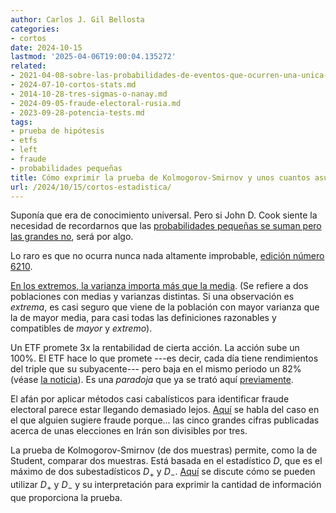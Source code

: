 ```yaml
---
author: Carlos J. Gil Bellosta
categories:
- cortos
date: 2024-10-15
lastmod: '2025-04-06T19:00:04.135272'
related:
- 2021-04-08-sobre-las-probabilidades-de-eventos-que-ocurren-una-unica-vez.md
- 2024-07-10-cortos-stats.md
- 2014-10-28-tres-sigmas-o-nanay.md
- 2024-09-05-fraude-electoral-rusia.md
- 2023-09-28-potencia-tests.md
tags:
- prueba de hipótesis
- etfs
- left
- fraude
- probabilidades pequeñas
title: Cómo exprimir la prueba de Kolmogorov-Smirnov y unos cuantos asuntos más
url: /2024/10/15/cortos-estadistica/
---
```


Suponía que era de conocimiento universal. Pero si John D. Cook siente la necesidad de recordarnos que las [probabilidades pequeñas se suman pero las grandes no](https://www.johndcook.com/blog/2024/05/10/small-probabilities-add/), será por algo.

Lo raro es que no ocurra nunca nada altamente improbable, [edición número 6210](https://www.themoneyillusion.com/rare-events-are-really-common/).

[En los extremos, la varianza importa más que la media](https://www.johndcook.com/blog/2024/08/26/variance-in-the-extemes/). (Se refiere a dos poblaciones con medias y varianzas distintas. Si una observación es _extrema_, es casi seguro que viene de la población con mayor varianza que la de mayor media, para casi todas las definiciones razonables y compatibles de _mayor_ y _extremo_).

Un ETF promete 3x la rentabilidad de cierta acción. La acción sube un 100%. El ETF hace lo que promete ---es decir, cada día tiene rendimientos del triple que su subyacente--- pero baja en el mismo periodo un 82% (véase [la noticia](https://www.bloomberg.com/opinion/articles/2024-09-03/triple-etfs-triple-your-fun)). Es una _paradoja_ que ya se trató aquí [previamente](/2024/02/29/letf/).

El afán por aplicar métodos casi cabalísticos para identificar fraude electoral parece estar llegando demasiado lejos.
[Aquí](https://statmodeling.stat.columbia.edu/2024/07/16/the-recent-iranian-election-should-we-be-suspicious-that-the-vote-totals-are-all-divisible-by-3/) se habla del caso en el que alguien sugiere fraude porque... las cinco grandes cifras publicadas acerca de unas elecciones en Irán son divisibles por tres.

La prueba de Kolmogorov-Smirnov (de dos muestras) permite, como la de Student, comparar dos muestras. Está basada en el estadístico $D$, que es el máximo de dos subestadísticos $D_+$ y $D_-$.
[Aquí](https://datacolada.org/120) se discute cómo se pueden utilizar $D_+$ y $D_-$ y su interpretación para exprimir la cantidad de información que proporciona la prueba.
